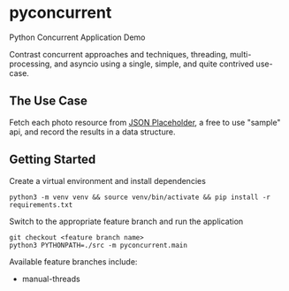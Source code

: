 # pyconcurrent

Python Concurrent Application Demo

Contrast concurrent approaches and techniques, threading, multi-processing, and asyncio using a single, simple, and
quite contrived use-case.

## The Use Case

Fetch each photo resource from [JSON Placeholder](https://jsonplaceholder.typicode.com/photos), a free to use "sample" api,
and record the results in a data structure.

## Getting Started

Create a virtual environment and install dependencies

```shell
python3 -m venv venv && source venv/bin/activate && pip install -r requirements.txt
```

Switch to the appropriate feature branch and run the application
```shell
git checkout <feature branch name>
python3 PYTHONPATH=./src -m pyconcurrent.main
```

Available feature branches include:

* manual-threads
